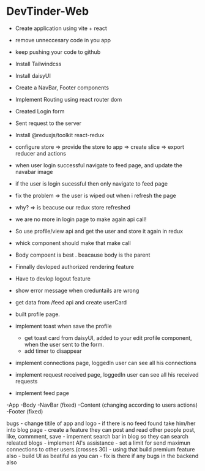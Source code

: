 # DevTinder-Web

- Create application using vite + react
- remove unneccesary code in you app
- keep pushing your code to github
- Install Tailwindcss
- Install daisyUI
- Create a NavBar, Footer  components
- Implement Routing using react router dom
- Created Login form 
- Sent request to the server 
- Install @reduxjs/toolkit react-redux
- configure store => provide the store to app => create slice => export reducer and actions
- when user login successful navigate to feed page, and update the navabar image
- if the user is login sucessful then only navigate to feed page
- fix the problem => the user is wiped out when i refresh the page
- why? => is beacuse our redux store refreshed
- we are no more in login page to make again api call!
- So use profile/view api and get the user and store it again in redux
- whick component should make that make call
- Body compoent is best . beacause body is the parent
- Finnally devloped authorized rendering feature
- Have to devlop logout feature
- show error message when creduntails are wrong
- get data from /feed api and create userCard
- built profile page.

- implement toast when save the profile
    - get toast card from daisyUI, added to your edit profile component, when the user sent to the form.
    - add timer to disappear
- implement connections page, loggedIn user can see all his connections
- implement request received page, loggedIn user can see all his received requests

- implement feed page

-App
    -Body
        -NavBar (fixed)
        -Content (changing according to users actions)
        -Footer (fixed)


bugs
    - change titile of app and logo
    - if there is no feed found take him/her into blog page 
    - create a feature they can post and read other people post, like, commment, save
    - impement search bar in blog so they can search releated blogs
    - implement AI's assistance
    - set a limit for send maximun connections to other users.(crosses 30)
    - using that build premium feature also
    - build UI as beatiful as you can
    - fix is there if any bugs in the backend also
